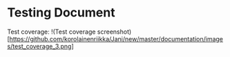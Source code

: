 # Testing Document

Test coverage:
!(Test coverage screenshot)[https://github.com/korolainenriikka/Jani/new/master/documentation/images/test_coverage_3.png]
